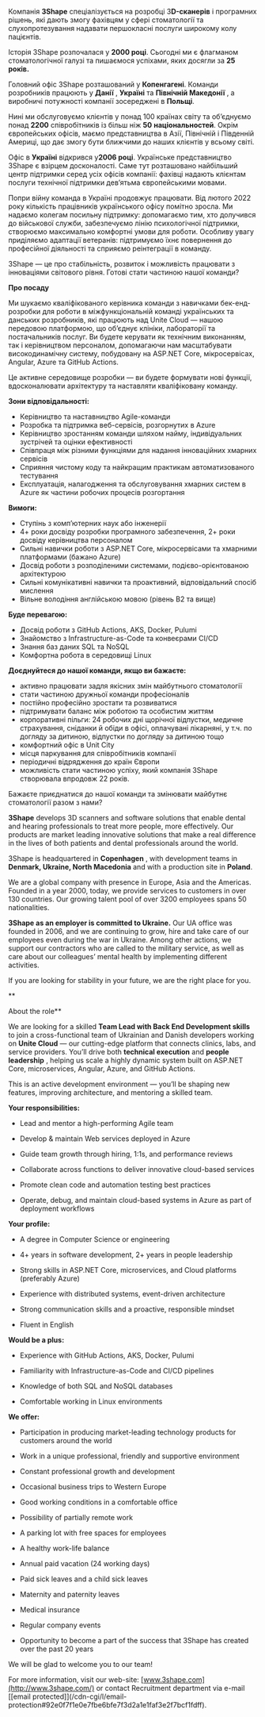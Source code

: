 Компанія **3Shape** спеціалізується на розробці 3**D-сканерів** і програмних
рішень, які дають змогу фахівцям у сфері стоматології та слухопротезування
надавати першокласні послуги широкому колу пацієнтів.

Історія 3Shape розпочалася у **2000 році**. Сьогодні ми є флагманом
стоматологічної галузі та пишаємося успіхами, яких досягли за **25 років.**

Головний офіс 3Shape розташований у **Копенгагені**. Команди розробників
працюють у **Данії** , **Україні** та **Північній Македонії** , а виробничі
потужності компанії зосереджені в **Польщі**.

Нині ми обслуговуємо клієнтів у понад 100 країнах світу та об’єднуємо понад
**2200** співробітників із більш ніж **50** **національностей**. Окрім
європейських офісів, маємо представництва в Азії, Північній і Південній
Америці, що дає змогу бути ближчими до наших клієнтів у всьому світі.

Офіс в **Україні** відкрився у**2006 році**. Українське представництво 3Shape
є взірцем досконалості. Саме тут розташовано найбільший центр підтримки серед
усіх офісів компанії: фахівці надають клієнтам послуги технічної підтримки
дев’ятьма європейськими мовами.

Попри війну команда в Україні продовжує працювати. Від лютого 2022 року
кількість працівників українського офісу помітно зросла. Ми надаємо колегам
посильну підтримку: допомагаємо тим, хто долучився до військової служби,
забезпечуємо лінію психологічної підтримки, створюємо максимально комфортні
умови для роботи. Особливу увагу приділяємо адаптації ветеранів: підтримуємо
їхнє повернення до професійної діяльності та сприяємо реінтеграції в команду.

3Shape — це про стабільність, розвиток і можливість працювати з інноваціями
світового рівня. Готові стати частиною нашої команди?

**Про посаду**

Ми шукаємо кваліфікованого керівника команди з навичками бек-енд-розробки для
роботи в міжфункціональній команді українських та данських розробників, які
працюють над Unite Cloud — нашою передовою платформою, що об’єднує клініки,
лабораторії та постачальників послуг. Ви будете керувати як технічним
виконанням, так і керівництвом персоналом, допомагаючи нам масштабувати
високодинамічну систему, побудовану на ASP.NET Core, мікросервісах, Angular,
Azure та GitHub Actions.

Це активне середовище розробки — ви будете формувати нові функції,
вдосконалювати архітектуру та наставляти кваліфіковану команду.

**Зони відповідальності:**

  * Керівництво та наставництво Agile-команди
  * Розробка та підтримка веб-сервісів, розгорнутих в Azure
  * Керівництво зростанням команди шляхом найму, індивідуальних зустрічей та оцінки ефективності
  * Співпраця між різними функціями для надання інноваційних хмарних сервісів
  * Сприяння чистому коду та найкращим практикам автоматизованого тестування
  * Експлуатація, налагодження та обслуговування хмарних систем в Azure як частини робочих процесів розгортання

**Вимоги:**

  * Ступінь з комп’ютерних наук або інженерії
  * 4+ роки досвіду розробки програмного забезпечення, 2+ роки досвіду керівництва персоналом
  * Сильні навички роботи з ASP.NET Core, мікросервісами та хмарними платформами (бажано Azure)
  * Досвід роботи з розподіленими системами, подієво-орієнтованою архітектурою
  * Сильні комунікативні навички та проактивний, відповідальний спосіб мислення
  * Вільне володіння англійською мовою (рівень B2 та вище)

**Буде перевагою:**

  * Досвід роботи з GitHub Actions, AKS, Docker, Pulumi
  * Знайомство з Infrastructure-as-Code та конвеєрами CI/CD
  * Знання баз даних SQL та NoSQL
  * Комфортна робота в середовищі Linux

**Доєднуйтеся до нашої команди, якщо ви бажаєте:**

  * активно працювати задля якісних змін майбутнього стоматології
  * стати частиною дружньої команди професіоналів
  * постійно професійно зростати та розвиватися
  * підтримувати баланс між роботою та особистим життям
  * корпоративні пільги: 24 робочих дні щорічної відпустки, медичне страхування, сніданки й обіди в офісі, оплачувані лікарняні, у т.ч. по догляду за дитиною, відпустки по догляду за дитиною тощо
  * комфортний офіс в Unit City
  * місця паркування для співробітників компанії
  * періодичні відрядження до країн Європи
  * можливість стати частиною успіху, який компанія 3Shape створювала впродовж 22 років.

Бажаєте приєднатися до нашої команди та змінювати майбутнє стоматології разом
з нами?

**3Shape** develops 3D scanners and software solutions that enable dental and
hearing professionals to treat more people, more effectively. Our products are
market leading innovative solutions that make a real difference in the lives
of both patients and dental professionals around the world.

3Shape is headquartered in **Copenhagen** , with development teams in
**Denmark, Ukraine, North Macedonia** and with a production site in
**Poland**.

We are a global company with presence in Europe, Asia and the Americas.
Founded in a year 2000, today, we provide services to customers in over 130
countries. Our growing talent pool of over 3200 employees spans 50
nationalities.

**3Shape as an employer is committed to Ukraine.** Our UA office was founded
in 2006, and we are continuing to grow, hire and take care of our employees
even during the war in Ukraine. Among other actions, we support our
contractors who are called to the military service, as well as care about our
colleagues’ mental health by implementing different activities.

If you are looking for stability in your future, we are the right place for
you.

**  
  
About the role**

We are looking for a skilled **Team Lead with Back End Development skills** to
join a cross-functional team of Ukrainian and Danish developers working on
**Unite Cloud** — our cutting-edge platform that connects clinics, labs, and
service providers. You’ll drive both **technical execution** and **people
leadership** , helping us scale a highly dynamic system built on ASP.NET Core,
microservices, Angular, Azure, and GitHub Actions.

This is an active development environment — you’ll be shaping new features,
improving architecture, and mentoring a skilled team.

**Your responsibilities:**

  * Lead and mentor a high-performing Agile team

  * Develop & maintain Web services deployed in Azure

  * Guide team growth through hiring, 1:1s, and performance reviews

  * Collaborate across functions to deliver innovative cloud-based services

  * Promote clean code and automation testing best practices

  * Operate, debug, and maintain cloud-based systems in Azure as part of deployment workflows

**Your profile:**

  * A degree in Computer Science or engineering

  * 4+ years in software development, 2+ years in people leadership

  * Strong skills in ASP.NET Core, microservices, and Cloud platforms (preferably Azure)

  * Experience with distributed systems, event-driven architecture

  * Strong communication skills and a proactive, responsible mindset

  * Fluent in English  
  

**Would be a plus:**

  * Experience with GitHub Actions, AKS, Docker, Pulumi

  * Familiarity with Infrastructure-as-Code and CI/CD pipelines

  * Knowledge of both SQL and NoSQL databases

  * Comfortable working in Linux environments

**We offer:**

  * Participation in producing market-leading technology products for customers around the world

  * Work in a unique professional, friendly and supportive environment

  * Constant professional growth and development

  * Occasional business trips to Western Europe

  * Good working conditions in a comfortable office

  * Possibility of partially remote work

  * A parking lot with free spaces for employees

  * A healthy work-life balance

  * Annual paid vacation (24 working days)

  * Paid sick leaves and a child sick leaves

  * Maternity and paternity leaves

  * Medical insurance

  * Regular company events

  * Opportunity to become a part of the success that 3Shape has created over the past 20 years

We will be glad to welcome you to our team!

For more information, visit our web-site:
[www.3shape.com](http://www.3shape.com/) or contact Recruitment department via
e-mail [[email protected]](/cdn-cgi/l/email-
protection#92e0f7f1e0e7fbe6bfe7f3d2a1e1faf3e2f7bcf1fdff).